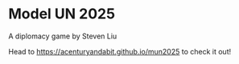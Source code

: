 # Model UN 2025

A diplomacy game by Steven Liu

Head to https://acenturyandabit.github.io/mun2025 to check it out!

